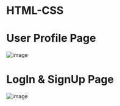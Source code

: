# HTML-CSS

# User Profile Page 
![image](https://user-images.githubusercontent.com/61162446/158460505-797efa7d-7cff-46f6-ab21-cbecf640957f.png)

# LogIn & SignUp Page 
![image](https://user-images.githubusercontent.com/61162446/158460408-be373a7d-7d8e-462b-8818-1d027f537cd8.png)
